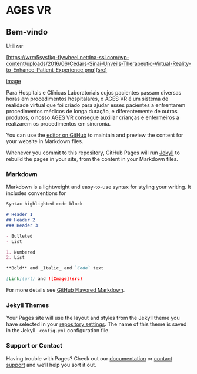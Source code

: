 # AGES VR
## Bem-vindo 

Utilizar

[https://wrm5sysfkg-flywheel.netdna-ssl.com/wp-content/uploads/2016/06/Cedars-Sinai-Unveils-Therapeutic-Virtual-Reality-to-Enhance-Patient-Experience.png](src)

[image](https://wrm5sysfkg-flywheel.netdna-ssl.com/wp-content/uploads/2016/06/Cedars-Sinai-Unveils-Therapeutic-Virtual-Reality-to-Enhance-Patient-Experience.png)

Para Hospitais e Clínicas Laboratoriais cujos pacientes passam diversas horas em procedimentos hospitalares, o AGES VR é um sistema de realidade virtual que foi criado para ajudar esses pacientes a enfrentarem procedimentos médicos de longa duração, e diferentemente de outros produtos, o nosso AGES VR consegue auxiliar crianças e enfermeiros a realizarem os procedimentos em sincronia.

You can use the [editor on GitHub](https://github.com/gustavo-moura/AGES-VR/edit/master/README.md) to maintain and preview the content for your website in Markdown files.

Whenever you commit to this repository, GitHub Pages will run [Jekyll](https://jekyllrb.com/) to rebuild the pages in your site, from the content in your Markdown files.

### Markdown

Markdown is a lightweight and easy-to-use syntax for styling your writing. It includes conventions for

```markdown
Syntax highlighted code block

# Header 1
## Header 2
### Header 3

- Bulleted
- List

1. Numbered
2. List

**Bold** and _Italic_ and `Code` text

[Link](url) and ![Image](src)
```

For more details see [GitHub Flavored Markdown](https://guides.github.com/features/mastering-markdown/).

### Jekyll Themes

Your Pages site will use the layout and styles from the Jekyll theme you have selected in your [repository settings](https://github.com/gustavo-moura/AGES-VR/settings). The name of this theme is saved in the Jekyll `_config.yml` configuration file.

### Support or Contact

Having trouble with Pages? Check out our [documentation](https://help.github.com/categories/github-pages-basics/) or [contact support](https://github.com/contact) and we’ll help you sort it out.
